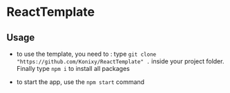 # ReactTemplate

## Usage

- to use the template, you need to :
type `git clone "https://github.com/Konixy/ReactTemplate" .` inside your project folder.
Finally type `npm i` to install all packages

- to start the app, use the `npm start` command
